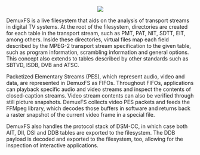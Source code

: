 <p align="center">
<img src="http://demuxfs.sourceforge.net/demuxfs.png"/>
</p>

DemuxFS is a live filesystem that aids on the analysis of transport streams in digital TV systems.
At the root of the filesystem, directories are created for each table in the transport stream, such as PMT, PAT, NIT, SDTT, EIT, among others. Inside these directories, virtual files map each field described by the MPEG-2 transport stream specification to the given table, such as program information, scrambling information and general options. This concept also extends to tables described by other standards such as SBTVD, ISDB, DVB and ATSC.

Packetized Elementary Streams (PES), which represent audio, video and data, are represented in DemuxFS as FIFOs. Throughout FIFOs, applications can playback specific audio and video streams and inspect the contents of closed-caption streams.
Video stream contents can also be verified through still picture snapshots. DemuxFS collects video PES packets and feeds the FFMpeg library, which decodes those buffers in software and returns back a raster snapshot of the current video frame in a special file.

DemuxFS also handles the protocol stack of DSM-CC, in which case both AIT, DII, DSI and DDB tables are exported to the filesystem. The DDB payload is decoded and exported to the filesystem, too, allowing for the inspection of interactive applications.


